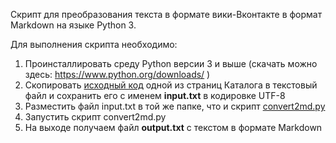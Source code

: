 Скрипт для преобразования текста в формате вики-Вконтакте в формат Markdown на языке Python 3.

Для выполнения скрипта необходимо:

1. Проинсталлировать среду Python версии 3 и выше (скачать можно здесь: https://www.python.org/downloads/ )
2. Скопировать [исходный код](https://github.com/dimitrius-brest/katalog-poseleniy-RP/tree/master/katalog-vk) одной из страниц Каталога в текстовый файл и сохранить его с именем **input.txt** в кодировке UTF-8
3. Разместить файл input.txt в той же папке, что и скрипт [convert2md.py](https://github.com/dimitrius-brest/katalog-poseleniy-RP/blob/master/converter-vkwiki2md/convert2md.py)
4. Запустить скрипт convert2md.py
5. На выходе получаем файл **output.txt** с текстом в формате Markdown
